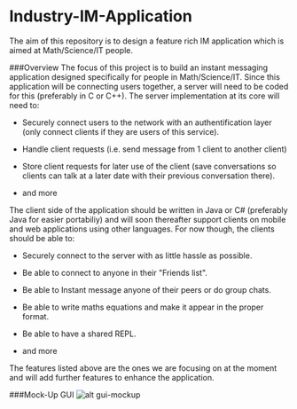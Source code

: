 # Industry-IM-Application
The aim of this repository is to design a feature rich IM application which is aimed at Math/Science/IT people.

###Overview
The focus of this project is to build an instant messaging application designed specifically for people in Math/Science/IT. Since this application will be connecting users together, a server will need to be coded for this (preferably in C or C++). The server implementation at its core will need to:


-  Securely connect users to the network with an authentification layer (only connect clients if they are users of this service).

-  Handle client requests (i.e. send message from 1 client to another client)

-  Store client requests for later use of the client (save conversations so clients can talk at a later date with their previous conversation there).

-  and more


The client side of the application should be written in Java or C# (preferably Java for easier portabiliy) and will soon thereafter support clients on mobile and web applications using other languages. For now though, the clients should be able to:


-  Securely connect to the server with as little hassle as possible.

-  Be able to connect to anyone in their "Friends list".

-  Be able to Instant message anyone of their peers or do group chats.

-  Be able to write maths equations and make it appear in the proper format.

-  Be able to have a shared REPL.

-  and more


The features listed above are the ones we are focusing on at the moment and will add further features to enhance the application.


###Mock-Up GUI
![alt gui-mockup](https://raw.github.com/qutcode/Industry-IM-Application/master/IndustryIM-MockUp.png)
